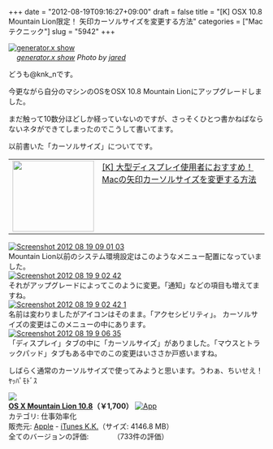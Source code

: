 +++
date = "2012-08-19T09:16:27+09:00"
draft = false
title = "[K] OSX 10.8 Mountain Lion限定！ 矢印カーソルサイズを変更する方法"
categories = ["Macテクニック"]
slug = "5942"
+++

<div class="center"><a href="http://www.flickr.com/photos/35468148654@N01/2084287794/" title="generator.x show by jared, on Flickr" target="_blank"><img class="flickr_photo" src="http://farm3.static.flickr.com/2215/2084287794_ecbee303db_z.jpg" alt="generator.x show" width="NaNpx"/></a></div><cite class="flickr_photographer"><img src="http://farm4.static.flickr.com/3329/favicons/72157601614001242_7730.png" width="16" /><a href="http://www.flickr.com/photos/35468148654@N01/2084287794/">generator.x show</a> Photo by <a href="http://www.flickr.com/photos/35468148654@N01/">jared</a></cite>

どうも@knk_nです。


今更ながら自分のマシンのOSをOSX 10.8 Mountain Lionにアップグレードしました。

まだ触って10数分ほどしか経っていないのですが、さっそくひとつ書かねばならないネタができてしまったのでこうして書いてます。

以前書いた「カーソルサイズ」についてです。<!--more--><table width="100%"><td valign="top" width="160"><a href="http://knk-n.com/2012/05/21/how-to-change-cursor-size-on-mac/" target="_blank"><img border="0" src="http://capture.heartrails.com/160x140/border?http://knk-n.com/2012/05/21/how-to-change-cursor-size-on-mac/" alt="" width="160" height="140" /></a></td><td valign="top"><a  href="http://knk-n.com/2012/05/21/how-to-change-cursor-size-on-mac/" target="_blank">[K] 大型ディスプレイ使用者におすすめ！ Macの矢印カーソルサイズを変更する方法</a><script type="text/javascript">var url = "http://knk-n.com/2012/05/21/how-to-change-cursor-size-on-mac/";</script><script src="http://api.b.st-hatena.com/entry.count?url=http://knk-n.com/2012/05/21/how-to-change-cursor-size-on-mac/&callback=hatebTxt"></script>
</td>
</table>

<div class="center"><a href="http://knk-n.com/images/2012/08/screenshot_2012-08-19_09.01.03.jpg"><img src="http://knk-n.com/images/2012/08/screenshot_2012-08-19_09.01.03.jpg" alt="Screenshot 2012 08 19 09 01 03" title="screenshot_2012-08-19_09.01.03.jpg" border="0" width="" height="" /></a></div>
Mountain Lion以前のシステム環境設定はこのようなメニュー配置になっていました。

<div class="center"><a href="http://knk-n.com/images/2012/08/screenshot-2012-08-19-9.02.42.jpg"><img src="http://knk-n.com/images/2012/08/screenshot-2012-08-19-9.02.42.jpg" alt="Screenshot 2012 08 19 9 02 42" title="screenshot 2012-08-19 9.02.42.jpg" border="0" width="" height="" /></a></div>
それがアップグレードによってこのように変更。「通知」などの項目も増えてますね。

<div class="center"><a href="http://knk-n.com/images/2012/08/screenshot-2012-08-19-9.02.42-1.jpg"><img src="http://knk-n.com/images/2012/08/screenshot-2012-08-19-9.02.42-1.jpg" alt="Screenshot 2012 08 19 9 02 42 1" title="screenshot 2012-08-19 9.02.42-1.jpg" border="0" width="" height="" /></a></div>
名前は変わりましたがアイコンはそのまま。「アクセシビリティ」。
カーソルサイズの変更はこのメニューの中にあります。

<div class="center"><a href="http://knk-n.com/images/2012/08/screenshot-2012-08-19-9.06.35.jpg"><img src="http://knk-n.com/images/2012/08/screenshot-2012-08-19-9.06.35.jpg" alt="Screenshot 2012 08 19 9 06 35" title="screenshot 2012-08-19 9.06.35.jpg" border="0" width="" height="" /></a></div>
「ディスプレイ」タブの中に「カーソルサイズ」がありました。「マウスとトラックパッド」タブもある中でのこの変更はいささか戸惑いますね。

しばらく通常のカーソルサイズで使ってみようと思います。うわぁ、ちいせえ！ﾔｯﾊﾟﾓﾄﾞｽ

<table class="appstorehelper"><a href="http://itunes.apple.com/jp/app/os-x-mountain-lion/id537386512?mt=12&uo=4" rel="nofollow" target="_blank"><img class="appstorehelper_appicn_mac" src="http://a3.mzstatic.com/us/r1000/103/Purple/v4/5d/2d/29/5d2d290d-d000-2d35-1f82-67503ece9a72/ProductPageIcon.512x512-75.png" /><div class="appstorehelper_text"><b>OS X Mountain Lion 10.8</a>（&#65509;1,700）</b> <a href="http://itunes.apple.com/jp/app/os-x-mountain-lion/id537386512?mt=12&uo=4" rel="nofollow" target="_blank"><img alt="App" src="http://ax.phobos.apple.com.edgesuite.net/ja_jp/images/web/linkmaker/badge_macappstore-sm.gif" style="vertical-align: text-bottom;" /></b></a><br />カテゴリ: 仕事効率化<br />販売元: <a href="$artistUrl$" target="_blank">Apple</a> - <a href="http://www.apple.com/jp/osx/" target="_blank">iTunes K.K.</a>（サイズ: 4146.8 MB）<br />全てのバージョンの評価: <img src="http://r.mzstatic.com/htmlResources/1043/web-storefront/images/rating_star.png" height="11px" width="11px" /><img src="http://r.mzstatic.com/htmlResources/1043/web-storefront/images/rating_star.png" height="11px" width="11px" /><img src="http://r.mzstatic.com/htmlResources/1043/web-storefront/images/rating_star.png" height="11px" width="11px" /><img src="http://r.mzstatic.com/htmlResources/1043/web-storefront/images/rating_star.png" height="11px" width="11px" />（733件の評価）<br clear="all" /></div>
</table>
